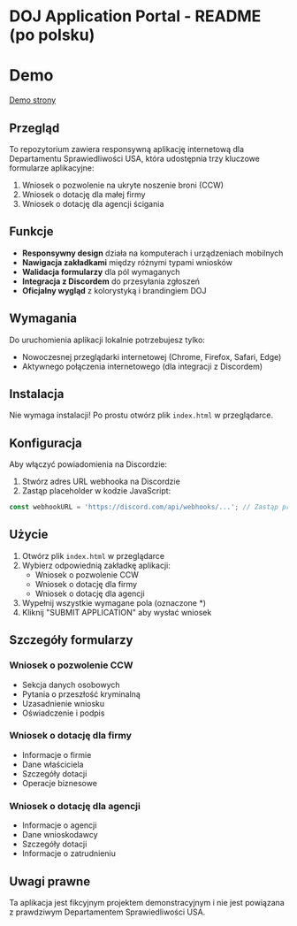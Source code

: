 # DOJ Application Portal - README (po polsku)

# Demo

[Demo strony](https://sites.google.com/view/ldepartment-of-justice?usp=sharing)


## Przegląd
To repozytorium zawiera responsywną aplikację internetową dla Departamentu Sprawiedliwości USA, która udostępnia trzy kluczowe formularze aplikacyjne:
1. Wniosek o pozwolenie na ukryte noszenie broni (CCW)
2. Wniosek o dotację dla małej firmy
3. Wniosek o dotację dla agencji ścigania

## Funkcje
- **Responsywny design** działa na komputerach i urządzeniach mobilnych
- **Nawigacja zakładkami** między różnymi typami wniosków
- **Walidacja formularzy** dla pól wymaganych
- **Integracja z Discordem** do przesyłania zgłoszeń
- **Oficjalny wygląd** z kolorystyką i brandingiem DOJ

## Wymagania
Do uruchomienia aplikacji lokalnie potrzebujesz tylko:
- Nowoczesnej przeglądarki internetowej (Chrome, Firefox, Safari, Edge)
- Aktywnego połączenia internetowego (dla integracji z Discordem)

## Instalacja
Nie wymaga instalacji! Po prostu otwórz plik `index.html` w przeglądarce.

## Konfiguracja
Aby włączyć powiadomienia na Discordzie:
1. Stwórz adres URL webhooka na Discordzie
2. Zastąp placeholder w kodzie JavaScript:
```javascript
const webhookURL = 'https://discord.com/api/webhooks/...'; // Zastąp prawdziwym adresem webhooka Discord
```

## Użycie
1. Otwórz plik `index.html` w przeglądarce
2. Wybierz odpowiednią zakładkę aplikacji:
   - Wniosek o pozwolenie CCW
   - Wniosek o dotację dla firmy
   - Wniosek o dotację dla agencji
3. Wypełnij wszystkie wymagane pola (oznaczone *)
4. Kliknij "SUBMIT APPLICATION" aby wysłać wniosek

## Szczegóły formularzy

### Wniosek o pozwolenie CCW
- Sekcja danych osobowych
- Pytania o przeszłość kryminalną
- Uzasadnienie wniosku
- Oświadczenie i podpis

### Wniosek o dotację dla firmy
- Informacje o firmie
- Dane właściciela
- Szczegóły dotacji
- Operacje biznesowe

### Wniosek o dotację dla agencji
- Informacje o agencji
- Dane wnioskodawcy
- Szczegóły dotacji
- Informacje o zatrudnieniu

## Uwagi prawne
Ta aplikacja jest fikcyjnym projektem demonstracyjnym i nie jest powiązana z prawdziwym Departamentem Sprawiedliwości USA.

